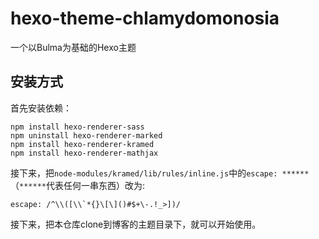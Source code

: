 # hexo-theme-chlamydomonosia
一个以Bulma为基础的Hexo主题

## 安装方式

首先安装依赖：
```
npm install hexo-renderer-sass
npm uninstall hexo-renderer-marked
npm install hexo-renderer-kramed
npm install hexo-renderer-mathjax
```

接下来，把`node-modules/kramed/lib/rules/inline.js`中的`escape: ******`（`******`代表任何一串东西）改为:
```
escape: /^\\([\\`*{}\[\]()#$+\-.!_>])/
```

接下来，把本仓库clone到博客的主题目录下，就可以开始使用。